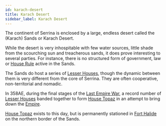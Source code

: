 ```yaml
---
id: karach-desert
title: Karach Desert
sidebar_label: Karach Desert
---
```


The continent of Serrina is enclosed by a large, endless desert called the (Karach) Sands or Karach Desert.

While the desert is very inhospitable with few water sources, little shade from the scourching sun and treacherous sands, it does prove interesting to several parties. For instance, there is no structured form of government, law or [House Rule](/house-rule) active in the Sands.

The Sands do host a series of [Lesser Houses](/houses), though the dynamic between them is very different from the core of Serrina. They are often cooperative, non-territorial and nomadic.

In 358AE, during the final stages of the [Last Empire War](/empire), a record number of [Lesser Houses](/houses) banded together to form [House Topaz](/houses) in an attempt to bring down the [Empire](/empire). 

[House Topaz](/houses) exists to this day, but is permanently stationed in [Fort Halide](/locations/fort-halide) on the northern border of the Sands.
